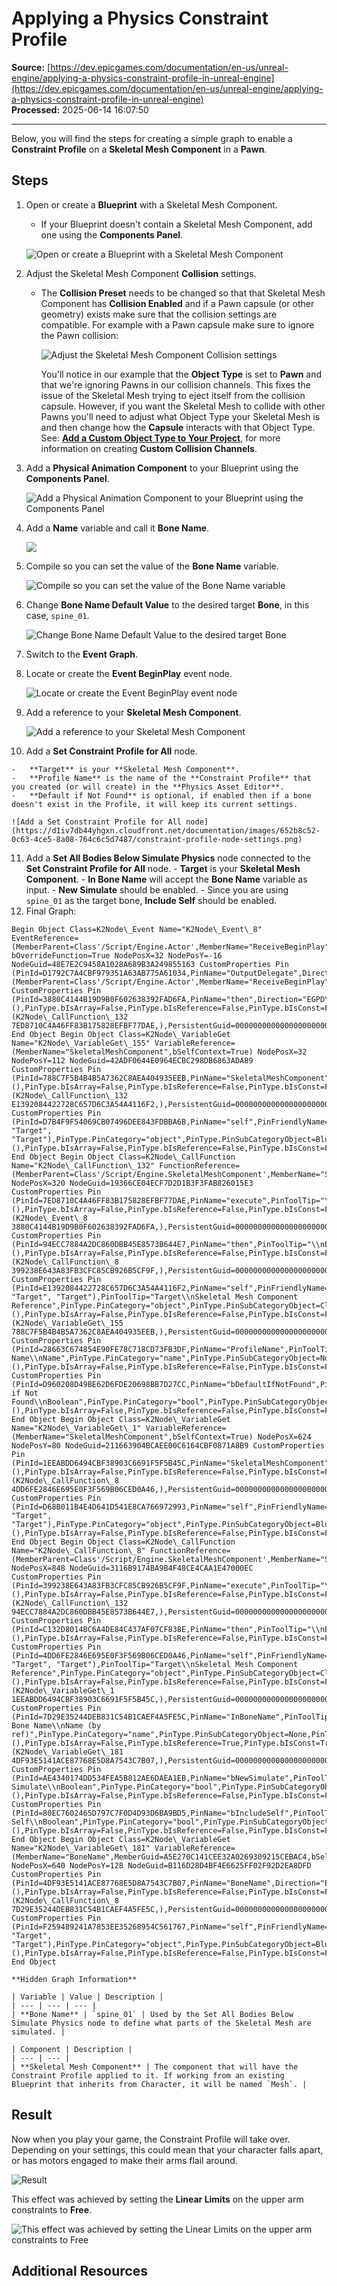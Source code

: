 # Applying a Physics Constraint Profile

**Source:** [https://dev.epicgames.com/documentation/en-us/unreal-engine/applying-a-physics-constraint-profile-in-unreal-engine](https://dev.epicgames.com/documentation/en-us/unreal-engine/applying-a-physics-constraint-profile-in-unreal-engine)  
**Processed:** 2025-06-14 16:07:50

---

Below, you will find the steps for creating a simple graph to enable a **Constraint Profile** on a **Skeletal Mesh Component** in a **Pawn**.

## Steps

1.  Open or create a **Blueprint** with a Skeletal Mesh Component.
    
    -   If your Blueprint doesn't contain a Skeletal Mesh Component, add one using the **Components Panel**.
    
    ![Open or create a Blueprint with a Skeletal Mesh Component](https://d1iv7db44yhgxn.cloudfront.net/documentation/images/f0e4c727-d9e6-4d83-abd0-416de4bd89bc/add-skeletal-mesh-component.png)
2.  Adjust the Skeletal Mesh Component **Collision** settings.
    -   The **Collision Preset** needs to be changed so that that Skeletal Mesh Component has **Collision Enabled** and if a Pawn capsule (or other geometry) exists make sure that the collision settings are compatible. For example with a Pawn capsule make sure to ignore the Pawn collision:
        
        ![Adjust the Skeletal Mesh Component Collision settings](https://d1iv7db44yhgxn.cloudfront.net/documentation/images/eec76fdb-c612-4f13-bacc-420b504f8269/collision-settings.png)
        
        You'll notice in our example that the **Object Type** is set to **Pawn** and that we're ignoring Pawns in our collision channels. This fixes the issue of the Skeletal Mesh trying to eject itself from the collision capsule. However, if you want the Skeletal Mesh to collide with other Pawns you'll need to adjust what Object Type your Skeletal Mesh is and then change how the **Capsule** interacts with that Object Type. See: **[Add a Custom Object Type to Your Project](/documentation/en-us/unreal-engine/add-a-custom-object-type-to-your-project-in-unreal-engine)**, for more information on creating **Custom Collision Channels**.
        
3.  Add a **Physical Animation Component** to your Blueprint using the **Components Panel**.
    
    ![Add a Physical Animation Component to your Blueprint using the Components Panel](https://d1iv7db44yhgxn.cloudfront.net/documentation/images/3e8d438e-a858-453e-8c1e-9b6d5747a638/add-physical-animation-component.png)
4.  Add a **Name** variable and call it **Bone Name**.
    
    ![](https://d1iv7db44yhgxn.cloudfront.net/documentation/images/c042e59d-cfe3-4f73-bee8-86b6ef03858c/variable-name.png)
5.  Compile so you can set the value of the **Bone Name** variable.
    
    ![Compile so you can set the value of the Bone Name variable](https://d1iv7db44yhgxn.cloudfront.net/documentation/images/2a98e75d-73bb-478e-99f0-5f75fda8030b/compile.png)
6.  Change **Bone Name Default Value** to the desired target **Bone**, in this case, `spine_01`.
    
    ![Change Bone Name Default Value to the desired target Bone](https://d1iv7db44yhgxn.cloudfront.net/documentation/images/5e315390-ad51-4c29-93b0-d48a397cf7b4/bone-name.png)
7.  Switch to the **Event Graph**.
8.  Locate or create the **Event BeginPlay** event node.
    
    ![Locate or create the Event BeginPlay event node](https://d1iv7db44yhgxn.cloudfront.net/documentation/images/00ced287-77b8-42c5-abe5-8ffdc46d44a2/event-begin-play.png)
9.  Add a reference to your **Skeletal Mesh Component**.
    
    ![Add a reference to your Skeletal Mesh Component](https://d1iv7db44yhgxn.cloudfront.net/documentation/images/2eb240b5-7336-40cb-a28a-56957dab2bdd/add-skeletal-mesh-profile-reference.png)
10.  Add a **Set Constraint Profile for All** node.
    
    -   **Target** is your **Skeletal Mesh Component**.
    -   **Profile Name** is the name of the **Constraint Profile** that you created (or will create) in the **Physics Asset Editor**.
    -   **Default if Not Found** is optional, if enabled then if a bone doesn't exist in the Profile, it will keep its current settings.
    
    ![Add a Set Constraint Profile for All node](https://d1iv7db44yhgxn.cloudfront.net/documentation/images/652b8c52-0c63-4ce5-8a08-764c6c5d7487/constraint-profile-node-settings.png)
11.  Add a **Set All Bodies Below Simulate Physics** node connected to the **Set Constraint Profile for All** node.
    -   **Target** is your **Skeletal Mesh Component**.
    -   **In Bone Name** will accept the **Bone Name** variable as input.
    -   **New Simulate** should be enabled.
    -   Since you are using `spine_01` as the target bone, **Include Self** should be enabled.
12.  Final Graph:
    
    Begin Object Class=K2Node\_Event Name="K2Node\_Event\_8" EventReference=(MemberParent=Class'/Script/Engine.Actor',MemberName="ReceiveBeginPlay") bOverrideFunction=True NodePosX=32 NodePosY=-16 NodeGuid=48E7E2C9458A1028A689B3A249855163 CustomProperties Pin (PinId=D1792C7A4CBF979351A63AB775A61034,PinName="OutputDelegate",Direction="EGPD\_Output",PinType.PinCategory="delegate",PinType.PinSubCategoryObject=None,PinType.PinSubCategoryMemberReference=(MemberParent=Class'/Script/Engine.Actor',MemberName="ReceiveBeginPlay"),PinType.bIsArray=False,PinType.bIsReference=False,PinType.bIsConst=False,PinType.bIsWeakPointer=False,PersistentGuid=00000000000000000000000000000000,bHidden=False,bNotConnectable=False,bDefaultValueIsReadOnly=False,bDefaultValueIsIgnored=False,bAdvancedView=False,) CustomProperties Pin (PinId=3880C4144B19D9B0F602638392FAD6FA,PinName="then",Direction="EGPD\_Output",PinType.PinCategory="exec",PinType.PinSubCategoryObject=None,PinType.PinSubCategoryMemberReference=(),PinType.bIsArray=False,PinType.bIsReference=False,PinType.bIsConst=False,PinType.bIsWeakPointer=False,LinkedTo=(K2Node\_CallFunction\_132 7ED8710C4A46FF83B175828EFBF77DAE,),PersistentGuid=00000000000000000000000000000000,bHidden=False,bNotConnectable=False,bDefaultValueIsReadOnly=False,bDefaultValueIsIgnored=False,bAdvancedView=False,) End Object Begin Object Class=K2Node\_VariableGet Name="K2Node\_VariableGet\_155" VariableReference=(MemberName="SkeletalMeshComponent",bSelfContext=True) NodePosX=32 NodePosY=112 NodeGuid=42ADF0644E0964ECBC298DB6863ADA89 CustomProperties Pin (PinId=788C7F5B4B4B5A7362C8AEA404935EEB,PinName="SkeletalMeshComponent",Direction="EGPD\_Output",PinType.PinCategory="object",PinType.PinSubCategoryObject=Class'/Script/Engine.SkeletalMeshComponent',PinType.PinSubCategoryMemberReference=(),PinType.bIsArray=False,PinType.bIsReference=False,PinType.bIsConst=False,PinType.bIsWeakPointer=False,LinkedTo=(K2Node\_CallFunction\_132 E1392084422728C657D6C3A54A4116F2,),PersistentGuid=00000000000000000000000000000000,bHidden=False,bNotConnectable=False,bDefaultValueIsReadOnly=False,bDefaultValueIsIgnored=False,bAdvancedView=False,) CustomProperties Pin (PinId=D7B4F9F54069CB07496DEE843FDBBA6B,PinName="self",PinFriendlyName=NSLOCTEXT("K2Node", "Target", "Target"),PinType.PinCategory="object",PinType.PinSubCategoryObject=BlueprintGeneratedClass'/Game/PhysAnimPawn.PhysAnimPawn\_C',PinType.PinSubCategoryMemberReference=(),PinType.bIsArray=False,PinType.bIsReference=False,PinType.bIsConst=False,PinType.bIsWeakPointer=False,PersistentGuid=00000000000000000000000000000000,bHidden=True,bNotConnectable=False,bDefaultValueIsReadOnly=False,bDefaultValueIsIgnored=False,bAdvancedView=False,) End Object Begin Object Class=K2Node\_CallFunction Name="K2Node\_CallFunction\_132" FunctionReference=(MemberParent=Class'/Script/Engine.SkeletalMeshComponent',MemberName="SetConstraintProfileForAll") NodePosX=320 NodeGuid=19366CE04ECF7D2D1B3F3FAB826015E3 CustomProperties Pin (PinId=7ED8710C4A46FF83B175828EFBF77DAE,PinName="execute",PinToolTip="\\nExec",PinType.PinCategory="exec",PinType.PinSubCategoryObject=None,PinType.PinSubCategoryMemberReference=(),PinType.bIsArray=False,PinType.bIsReference=False,PinType.bIsConst=False,PinType.bIsWeakPointer=False,LinkedTo=(K2Node\_Event\_8 3880C4144B19D9B0F602638392FAD6FA,),PersistentGuid=00000000000000000000000000000000,bHidden=False,bNotConnectable=False,bDefaultValueIsReadOnly=False,bDefaultValueIsIgnored=False,bAdvancedView=False,) CustomProperties Pin (PinId=94ECC7884A2DC860DBB45E8573B644E7,PinName="then",PinToolTip="\\nExec",Direction="EGPD\_Output",PinType.PinCategory="exec",PinType.PinSubCategoryObject=None,PinType.PinSubCategoryMemberReference=(),PinType.bIsArray=False,PinType.bIsReference=False,PinType.bIsConst=False,PinType.bIsWeakPointer=False,LinkedTo=(K2Node\_CallFunction\_8 399238E643A83FB3CFC85CB926B5CF9F,),PersistentGuid=00000000000000000000000000000000,bHidden=False,bNotConnectable=False,bDefaultValueIsReadOnly=False,bDefaultValueIsIgnored=False,bAdvancedView=False,) CustomProperties Pin (PinId=E1392084422728C657D6C3A54A4116F2,PinName="self",PinFriendlyName=NSLOCTEXT("K2Node", "Target", "Target"),PinToolTip="Target\\nSkeletal Mesh Component Reference",PinType.PinCategory="object",PinType.PinSubCategoryObject=Class'/Script/Engine.SkeletalMeshComponent',PinType.PinSubCategoryMemberReference=(),PinType.bIsArray=False,PinType.bIsReference=False,PinType.bIsConst=False,PinType.bIsWeakPointer=False,LinkedTo=(K2Node\_VariableGet\_155 788C7F5B4B4B5A7362C8AEA404935EEB,),PersistentGuid=00000000000000000000000000000000,bHidden=False,bNotConnectable=False,bDefaultValueIsReadOnly=False,bDefaultValueIsIgnored=False,bAdvancedView=False,) CustomProperties Pin (PinId=28663C674854E90FE78C718CD73FB3DF,PinName="ProfileName",PinToolTip="Profile Name\\nName",PinType.PinCategory="name",PinType.PinSubCategoryObject=None,PinType.PinSubCategoryMemberReference=(),PinType.bIsArray=False,PinType.bIsReference=False,PinType.bIsConst=False,PinType.bIsWeakPointer=False,DefaultValue="DocsConstraintProfile",AutogeneratedDefaultValue="None",PersistentGuid=00000000000000000000000000000000,bHidden=False,bNotConnectable=False,bDefaultValueIsReadOnly=False,bDefaultValueIsIgnored=False,bAdvancedView=False,) CustomProperties Pin (PinId=D960208D49BE62D6FDE20698BB7D27CC,PinName="bDefaultIfNotFound",PinToolTip="Default if Not Found\\nBoolean",PinType.PinCategory="bool",PinType.PinSubCategoryObject=None,PinType.PinSubCategoryMemberReference=(),PinType.bIsArray=False,PinType.bIsReference=False,PinType.bIsConst=False,PinType.bIsWeakPointer=False,DefaultValue="true",AutogeneratedDefaultValue="false",PersistentGuid=00000000000000000000000000000000,bHidden=False,bNotConnectable=False,bDefaultValueIsReadOnly=False,bDefaultValueIsIgnored=False,bAdvancedView=False,) End Object Begin Object Class=K2Node\_VariableGet Name="K2Node\_VariableGet\_1" VariableReference=(MemberName="SkeletalMeshComponent",bSelfContext=True) NodePosX=624 NodePosY=80 NodeGuid=211663904BCAEE00C6164CBF0871A8B9 CustomProperties Pin (PinId=1EEABDD6494CBF38903C6691F5F5B45C,PinName="SkeletalMeshComponent",Direction="EGPD\_Output",PinType.PinCategory="object",PinType.PinSubCategoryObject=Class'/Script/Engine.SkeletalMeshComponent',PinType.PinSubCategoryMemberReference=(),PinType.bIsArray=False,PinType.bIsReference=False,PinType.bIsConst=False,PinType.bIsWeakPointer=False,LinkedTo=(K2Node\_CallFunction\_8 4DD6FE2846E695E0F3F569B06CED0A46,),PersistentGuid=00000000000000000000000000000000,bHidden=False,bNotConnectable=False,bDefaultValueIsReadOnly=False,bDefaultValueIsIgnored=False,bAdvancedView=False,) CustomProperties Pin (PinId=D68B011B4E4D641D541E8CA766972993,PinName="self",PinFriendlyName=NSLOCTEXT("K2Node", "Target", "Target"),PinType.PinCategory="object",PinType.PinSubCategoryObject=BlueprintGeneratedClass'/Game/PhysAnimPawn.PhysAnimPawn\_C',PinType.PinSubCategoryMemberReference=(),PinType.bIsArray=False,PinType.bIsReference=False,PinType.bIsConst=False,PinType.bIsWeakPointer=False,PersistentGuid=00000000000000000000000000000000,bHidden=True,bNotConnectable=False,bDefaultValueIsReadOnly=False,bDefaultValueIsIgnored=False,bAdvancedView=False,) End Object Begin Object Class=K2Node\_CallFunction Name="K2Node\_CallFunction\_8" FunctionReference=(MemberParent=Class'/Script/Engine.SkeletalMeshComponent',MemberName="SetAllBodiesBelowSimulatePhysics") NodePosX=848 NodeGuid=3116B9174BA9B4F48CE4CAA1E47000EC CustomProperties Pin (PinId=399238E643A83FB3CFC85CB926B5CF9F,PinName="execute",PinToolTip="\\nExec",PinType.PinCategory="exec",PinType.PinSubCategoryObject=None,PinType.PinSubCategoryMemberReference=(),PinType.bIsArray=False,PinType.bIsReference=False,PinType.bIsConst=False,PinType.bIsWeakPointer=False,LinkedTo=(K2Node\_CallFunction\_132 94ECC7884A2DC860DBB45E8573B644E7,),PersistentGuid=00000000000000000000000000000000,bHidden=False,bNotConnectable=False,bDefaultValueIsReadOnly=False,bDefaultValueIsIgnored=False,bAdvancedView=False,) CustomProperties Pin (PinId=C132D8014BC6A4DE84C437AF07CF838E,PinName="then",PinToolTip="\\nExec",Direction="EGPD\_Output",PinType.PinCategory="exec",PinType.PinSubCategoryObject=None,PinType.PinSubCategoryMemberReference=(),PinType.bIsArray=False,PinType.bIsReference=False,PinType.bIsConst=False,PinType.bIsWeakPointer=False,PersistentGuid=00000000000000000000000000000000,bHidden=False,bNotConnectable=False,bDefaultValueIsReadOnly=False,bDefaultValueIsIgnored=False,bAdvancedView=False,) CustomProperties Pin (PinId=4DD6FE2846E695E0F3F569B06CED0A46,PinName="self",PinFriendlyName=NSLOCTEXT("K2Node", "Target", "Target"),PinToolTip="Target\\nSkeletal Mesh Component Reference",PinType.PinCategory="object",PinType.PinSubCategoryObject=Class'/Script/Engine.SkeletalMeshComponent',PinType.PinSubCategoryMemberReference=(),PinType.bIsArray=False,PinType.bIsReference=False,PinType.bIsConst=False,PinType.bIsWeakPointer=False,LinkedTo=(K2Node\_VariableGet\_1 1EEABDD6494CBF38903C6691F5F5B45C,),PersistentGuid=00000000000000000000000000000000,bHidden=False,bNotConnectable=False,bDefaultValueIsReadOnly=False,bDefaultValueIsIgnored=False,bAdvancedView=False,) CustomProperties Pin (PinId=7D29E35244DEB831C54B1CAEF4A5FE5C,PinName="InBoneName",PinToolTip="In Bone Name\\nName (by ref)",PinType.PinCategory="name",PinType.PinSubCategoryObject=None,PinType.PinSubCategoryMemberReference=(),PinType.bIsArray=False,PinType.bIsReference=True,PinType.bIsConst=True,PinType.bIsWeakPointer=False,DefaultValue="None",AutogeneratedDefaultValue="None",LinkedTo=(K2Node\_VariableGet\_181 4DF93E5141ACE87768E5D8A7543C7B07,),PersistentGuid=00000000000000000000000000000000,bHidden=False,bNotConnectable=False,bDefaultValueIsReadOnly=False,bDefaultValueIsIgnored=True,bAdvancedView=False,) CustomProperties Pin (PinId=AE4340174DD534FEA5B812AE6DAEA1EB,PinName="bNewSimulate",PinToolTip="New Simulate\\nBoolean",PinType.PinCategory="bool",PinType.PinSubCategoryObject=None,PinType.PinSubCategoryMemberReference=(),PinType.bIsArray=False,PinType.bIsReference=False,PinType.bIsConst=False,PinType.bIsWeakPointer=False,DefaultValue="true",AutogeneratedDefaultValue="false",PersistentGuid=00000000000000000000000000000000,bHidden=False,bNotConnectable=False,bDefaultValueIsReadOnly=False,bDefaultValueIsIgnored=False,bAdvancedView=False,) CustomProperties Pin (PinId=80EC7602465D797C7F0D4D93D6BA9BD5,PinName="bIncludeSelf",PinToolTip="Include Self\\nBoolean",PinType.PinCategory="bool",PinType.PinSubCategoryObject=None,PinType.PinSubCategoryMemberReference=(),PinType.bIsArray=False,PinType.bIsReference=False,PinType.bIsConst=False,PinType.bIsWeakPointer=False,DefaultValue="true",AutogeneratedDefaultValue="true",PersistentGuid=00000000000000000000000000000000,bHidden=False,bNotConnectable=False,bDefaultValueIsReadOnly=False,bDefaultValueIsIgnored=False,bAdvancedView=False,) End Object Begin Object Class=K2Node\_VariableGet Name="K2Node\_VariableGet\_181" VariableReference=(MemberName="BoneName",MemberGuid=A5E270C141CEE32A0269309215CEBAC4,bSelfContext=True) NodePosX=640 NodePosY=128 NodeGuid=B116D28D4BF4E6625FF02F92D2EA8DFD CustomProperties Pin (PinId=4DF93E5141ACE87768E5D8A7543C7B07,PinName="BoneName",Direction="EGPD\_Output",PinType.PinCategory="name",PinType.PinSubCategoryObject=None,PinType.PinSubCategoryMemberReference=(),PinType.bIsArray=False,PinType.bIsReference=False,PinType.bIsConst=False,PinType.bIsWeakPointer=False,AutogeneratedDefaultValue="None",LinkedTo=(K2Node\_CallFunction\_8 7D29E35244DEB831C54B1CAEF4A5FE5C,),PersistentGuid=00000000000000000000000000000000,bHidden=False,bNotConnectable=False,bDefaultValueIsReadOnly=False,bDefaultValueIsIgnored=False,bAdvancedView=False,) CustomProperties Pin (PinId=F259489241A7853EE35268954C561767,PinName="self",PinFriendlyName=NSLOCTEXT("K2Node", "Target", "Target"),PinType.PinCategory="object",PinType.PinSubCategoryObject=BlueprintGeneratedClass'/Game/PhysAnimPawn.PhysAnimPawn\_C',PinType.PinSubCategoryMemberReference=(),PinType.bIsArray=False,PinType.bIsReference=False,PinType.bIsConst=False,PinType.bIsWeakPointer=False,PersistentGuid=00000000000000000000000000000000,bHidden=True,bNotConnectable=False,bDefaultValueIsReadOnly=False,bDefaultValueIsIgnored=False,bAdvancedView=False,) End Object
    
    **Hidden Graph Information**
    
    | Variable | Value | Description |
    | --- | --- | --- |
    | **Bone Name** | `spine_01` | Used by the Set All Bodies Below Simulate Physics node to define what parts of the Skeletal Mesh are simulated. |
    
    | Component | Description |
    | --- | --- |
    | **Skeletal Mesh Component** | The component that will have the Constraint Profile applied to it. If working from an existing Blueprint that inherits from Character, it will be named `Mesh`. |
    

## Result

Now when you play your game, the Constraint Profile will take over. Depending on your settings, this could mean that your character falls apart, or has motors engaged to make their arms flail around.

![Result](https://d1iv7db44yhgxn.cloudfront.net/documentation/images/5fa0f434-73a1-441d-9479-270417ce7cde/result.png)

This effect was achieved by setting the **Linear Limits** on the upper arm constraints to **Free**.

![This effect was achieved by setting the Linear Limits on the upper arm constraints to Free](https://d1iv7db44yhgxn.cloudfront.net/documentation/images/31a6981d-ea0e-4c42-8862-c5222be2d9c0/achieved-by.png)

## Additional Resources